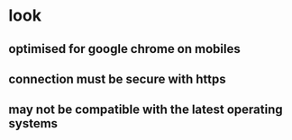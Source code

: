 # look

## optimised for google chrome on mobiles
## connection must be secure with https
## may not be compatible with the latest operating systems
